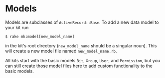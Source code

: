 # Models

Models are subclasses of `ActiveRecord::Base`.
To add a new data model to your kit run

    $ rake mk:model[new_model_name]

in the kit's root directory (`new_model_name` should be a singular noun).
This will create a new model file named `new_model_name.rb`.

All kits start with the basic models `Bit`, `Group`, `User`, and `Permission`, but you can still create those model files here to add custom functionality to the basic models.
